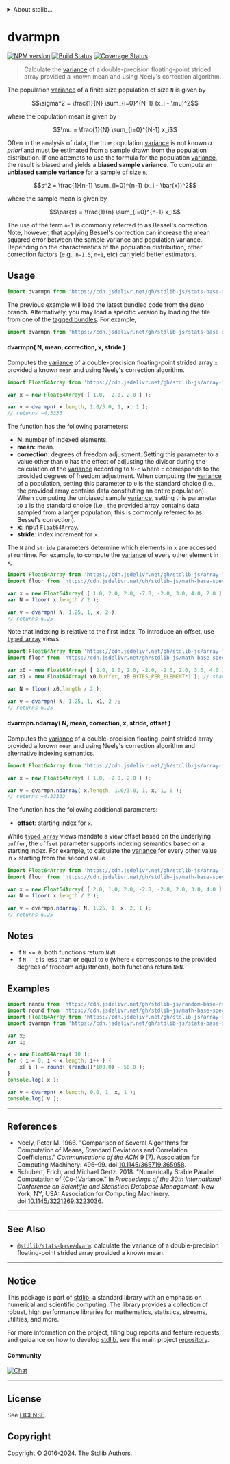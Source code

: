 <!--

@license Apache-2.0

Copyright (c) 2020 The Stdlib Authors.

Licensed under the Apache License, Version 2.0 (the "License");
you may not use this file except in compliance with the License.
You may obtain a copy of the License at

   http://www.apache.org/licenses/LICENSE-2.0

Unless required by applicable law or agreed to in writing, software
distributed under the License is distributed on an "AS IS" BASIS,
WITHOUT WARRANTIES OR CONDITIONS OF ANY KIND, either express or implied.
See the License for the specific language governing permissions and
limitations under the License.

-->


<details>
  <summary>
    About stdlib...
  </summary>
  <p>We believe in a future in which the web is a preferred environment for numerical computation. To help realize this future, we've built stdlib. stdlib is a standard library, with an emphasis on numerical and scientific computation, written in JavaScript (and C) for execution in browsers and in Node.js.</p>
  <p>The library is fully decomposable, being architected in such a way that you can swap out and mix and match APIs and functionality to cater to your exact preferences and use cases.</p>
  <p>When you use stdlib, you can be absolutely certain that you are using the most thorough, rigorous, well-written, studied, documented, tested, measured, and high-quality code out there.</p>
  <p>To join us in bringing numerical computing to the web, get started by checking us out on <a href="https://github.com/stdlib-js/stdlib">GitHub</a>, and please consider <a href="https://opencollective.com/stdlib">financially supporting stdlib</a>. We greatly appreciate your continued support!</p>
</details>

# dvarmpn

[![NPM version][npm-image]][npm-url] [![Build Status][test-image]][test-url] [![Coverage Status][coverage-image]][coverage-url] <!-- [![dependencies][dependencies-image]][dependencies-url] -->

> Calculate the [variance][variance] of a double-precision floating-point strided array provided a known mean and using Neely's correction algorithm.

<section class="intro">

The population [variance][variance] of a finite size population of size `N` is given by

<!-- <equation class="equation" label="eq:population_variance" align="center" raw="\sigma^2 = \frac{1}{N} \sum_{i=0}^{N-1} (x_i - \mu)^2" alt="Equation for the population variance."> -->

```math
\sigma^2 = \frac{1}{N} \sum_{i=0}^{N-1} (x_i - \mu)^2
```

<!-- <div class="equation" align="center" data-raw-text="\sigma^2 = \frac{1}{N} \sum_{i=0}^{N-1} (x_i - \mu)^2" data-equation="eq:population_variance">
    <img src="https://cdn.jsdelivr.net/gh/stdlib-js/stdlib@083669e7e6ae042b7a77ba147a320a1f3c5379ae/lib/node_modules/@stdlib/stats/base/dvarmpn/docs/img/equation_population_variance.svg" alt="Equation for the population variance.">
    <br>
</div> -->

<!-- </equation> -->

where the population mean is given by

<!-- <equation class="equation" label="eq:population_mean" align="center" raw="\mu = \frac{1}{N} \sum_{i=0}^{N-1} x_i" alt="Equation for the population mean."> -->

```math
\mu = \frac{1}{N} \sum_{i=0}^{N-1} x_i
```

<!-- <div class="equation" align="center" data-raw-text="\mu = \frac{1}{N} \sum_{i=0}^{N-1} x_i" data-equation="eq:population_mean">
    <img src="https://cdn.jsdelivr.net/gh/stdlib-js/stdlib@083669e7e6ae042b7a77ba147a320a1f3c5379ae/lib/node_modules/@stdlib/stats/base/dvarmpn/docs/img/equation_population_mean.svg" alt="Equation for the population mean.">
    <br>
</div> -->

<!-- </equation> -->

Often in the analysis of data, the true population [variance][variance] is not known _a priori_ and must be estimated from a sample drawn from the population distribution. If one attempts to use the formula for the population [variance][variance], the result is biased and yields a **biased sample variance**. To compute an **unbiased sample variance** for a sample of size `n`,

<!-- <equation class="equation" label="eq:unbiased_sample_variance" align="center" raw="s^2 = \frac{1}{n-1} \sum_{i=0}^{n-1} (x_i - \bar{x})^2" alt="Equation for computing an unbiased sample variance."> -->

```math
s^2 = \frac{1}{n-1} \sum_{i=0}^{n-1} (x_i - \bar{x})^2
```

<!-- <div class="equation" align="center" data-raw-text="s^2 = \frac{1}{n-1} \sum_{i=0}^{n-1} (x_i - \bar{x})^2" data-equation="eq:unbiased_sample_variance">
    <img src="https://cdn.jsdelivr.net/gh/stdlib-js/stdlib@083669e7e6ae042b7a77ba147a320a1f3c5379ae/lib/node_modules/@stdlib/stats/base/dvarmpn/docs/img/equation_unbiased_sample_variance.svg" alt="Equation for computing an unbiased sample variance.">
    <br>
</div> -->

<!-- </equation> -->

where the sample mean is given by

<!-- <equation class="equation" label="eq:sample_mean" align="center" raw="\bar{x} = \frac{1}{n} \sum_{i=0}^{n-1} x_i" alt="Equation for the sample mean."> -->

```math
\bar{x} = \frac{1}{n} \sum_{i=0}^{n-1} x_i
```

<!-- <div class="equation" align="center" data-raw-text="\bar{x} = \frac{1}{n} \sum_{i=0}^{n-1} x_i" data-equation="eq:sample_mean">
    <img src="https://cdn.jsdelivr.net/gh/stdlib-js/stdlib@083669e7e6ae042b7a77ba147a320a1f3c5379ae/lib/node_modules/@stdlib/stats/base/dvarmpn/docs/img/equation_sample_mean.svg" alt="Equation for the sample mean.">
    <br>
</div> -->

<!-- </equation> -->

The use of the term `n-1` is commonly referred to as Bessel's correction. Note, however, that applying Bessel's correction can increase the mean squared error between the sample variance and population variance. Depending on the characteristics of the population distribution, other correction factors (e.g., `n-1.5`, `n+1`, etc) can yield better estimators.

</section>

<!-- /.intro -->



<section class="usage">

## Usage

```javascript
import dvarmpn from 'https://cdn.jsdelivr.net/gh/stdlib-js/stats-base-dvarmpn@deno/mod.js';
```
The previous example will load the latest bundled code from the deno branch. Alternatively, you may load a specific version by loading the file from one of the [tagged bundles](https://github.com/stdlib-js/stats-base-dvarmpn/tags). For example,

```javascript
import dvarmpn from 'https://cdn.jsdelivr.net/gh/stdlib-js/stats-base-dvarmpn@v0.2.1-deno/mod.js';
```

#### dvarmpn( N, mean, correction, x, stride )

Computes the [variance][variance] of a double-precision floating-point strided array `x` provided a known `mean` and using Neely's correction algorithm.

```javascript
import Float64Array from 'https://cdn.jsdelivr.net/gh/stdlib-js/array-float64@deno/mod.js';

var x = new Float64Array( [ 1.0, -2.0, 2.0 ] );

var v = dvarmpn( x.length, 1.0/3.0, 1, x, 1 );
// returns ~4.3333
```

The function has the following parameters:

-   **N**: number of indexed elements.
-   **mean**: mean.
-   **correction**: degrees of freedom adjustment. Setting this parameter to a value other than `0` has the effect of adjusting the divisor during the calculation of the [variance][variance] according to `N-c` where `c` corresponds to the provided degrees of freedom adjustment. When computing the [variance][variance] of a population, setting this parameter to `0` is the standard choice (i.e., the provided array contains data constituting an entire population). When computing the unbiased sample [variance][variance], setting this parameter to `1` is the standard choice (i.e., the provided array contains data sampled from a larger population; this is commonly referred to as Bessel's correction).
-   **x**: input [`Float64Array`][@stdlib/array/float64].
-   **stride**: index increment for `x`.

The `N` and `stride` parameters determine which elements in `x` are accessed at runtime. For example, to compute the [variance][variance] of every other element in `x`,

```javascript
import Float64Array from 'https://cdn.jsdelivr.net/gh/stdlib-js/array-float64@deno/mod.js';
import floor from 'https://cdn.jsdelivr.net/gh/stdlib-js/math-base-special-floor@deno/mod.js';

var x = new Float64Array( [ 1.0, 2.0, 2.0, -7.0, -2.0, 3.0, 4.0, 2.0 ] );
var N = floor( x.length / 2 );

var v = dvarmpn( N, 1.25, 1, x, 2 );
// returns 6.25
```

Note that indexing is relative to the first index. To introduce an offset, use [`typed array`][mdn-typed-array] views.

<!-- eslint-disable stdlib/capitalized-comments -->

```javascript
import Float64Array from 'https://cdn.jsdelivr.net/gh/stdlib-js/array-float64@deno/mod.js';
import floor from 'https://cdn.jsdelivr.net/gh/stdlib-js/math-base-special-floor@deno/mod.js';

var x0 = new Float64Array( [ 2.0, 1.0, 2.0, -2.0, -2.0, 2.0, 3.0, 4.0 ] );
var x1 = new Float64Array( x0.buffer, x0.BYTES_PER_ELEMENT*1 ); // start at 2nd element

var N = floor( x0.length / 2 );

var v = dvarmpn( N, 1.25, 1, x1, 2 );
// returns 6.25
```

#### dvarmpn.ndarray( N, mean, correction, x, stride, offset )

Computes the [variance][variance] of a double-precision floating-point strided array provided a known `mean` and using Neely's correction algorithm and alternative indexing semantics.

```javascript
import Float64Array from 'https://cdn.jsdelivr.net/gh/stdlib-js/array-float64@deno/mod.js';

var x = new Float64Array( [ 1.0, -2.0, 2.0 ] );

var v = dvarmpn.ndarray( x.length, 1.0/3.0, 1, x, 1, 0 );
// returns ~4.33333
```

The function has the following additional parameters:

-   **offset**: starting index for `x`.

While [`typed array`][mdn-typed-array] views mandate a view offset based on the underlying `buffer`, the `offset` parameter supports indexing semantics based on a starting index. For example, to calculate the [variance][variance] for every other value in `x` starting from the second value

```javascript
import Float64Array from 'https://cdn.jsdelivr.net/gh/stdlib-js/array-float64@deno/mod.js';
import floor from 'https://cdn.jsdelivr.net/gh/stdlib-js/math-base-special-floor@deno/mod.js';

var x = new Float64Array( [ 2.0, 1.0, 2.0, -2.0, -2.0, 2.0, 3.0, 4.0 ] );
var N = floor( x.length / 2 );

var v = dvarmpn.ndarray( N, 1.25, 1, x, 2, 1 );
// returns 6.25
```

</section>

<!-- /.usage -->

<section class="notes">

## Notes

-   If `N <= 0`, both functions return `NaN`.
-   If `N - c` is less than or equal to `0` (where `c` corresponds to the provided degrees of freedom adjustment), both functions return `NaN`.

</section>

<!-- /.notes -->

<section class="examples">

## Examples

<!-- eslint no-undef: "error" -->

```javascript
import randu from 'https://cdn.jsdelivr.net/gh/stdlib-js/random-base-randu@deno/mod.js';
import round from 'https://cdn.jsdelivr.net/gh/stdlib-js/math-base-special-round@deno/mod.js';
import Float64Array from 'https://cdn.jsdelivr.net/gh/stdlib-js/array-float64@deno/mod.js';
import dvarmpn from 'https://cdn.jsdelivr.net/gh/stdlib-js/stats-base-dvarmpn@deno/mod.js';

var x;
var i;

x = new Float64Array( 10 );
for ( i = 0; i < x.length; i++ ) {
    x[ i ] = round( (randu()*100.0) - 50.0 );
}
console.log( x );

var v = dvarmpn( x.length, 0.0, 1, x, 1 );
console.log( v );
```

</section>

<!-- /.examples -->

* * *

<section class="references">

## References

-   Neely, Peter M. 1966. "Comparison of Several Algorithms for Computation of Means, Standard Deviations and Correlation Coefficients." _Communications of the ACM_ 9 (7). Association for Computing Machinery: 496–99. doi:[10.1145/365719.365958][@neely:1966a].
-   Schubert, Erich, and Michael Gertz. 2018. "Numerically Stable Parallel Computation of (Co-)Variance." In _Proceedings of the 30th International Conference on Scientific and Statistical Database Management_. New York, NY, USA: Association for Computing Machinery. doi:[10.1145/3221269.3223036][@schubert:2018a].

</section>

<!-- /.references -->

<!-- Section for related `stdlib` packages. Do not manually edit this section, as it is automatically populated. -->

<section class="related">

* * *

## See Also

-   <span class="package-name">[`@stdlib/stats-base/dvarm`][@stdlib/stats/base/dvarm]</span><span class="delimiter">: </span><span class="description">calculate the variance of a double-precision floating-point strided array provided a known mean.</span>

</section>

<!-- /.related -->

<!-- Section for all links. Make sure to keep an empty line after the `section` element and another before the `/section` close. -->


<section class="main-repo" >

* * *

## Notice

This package is part of [stdlib][stdlib], a standard library with an emphasis on numerical and scientific computing. The library provides a collection of robust, high performance libraries for mathematics, statistics, streams, utilities, and more.

For more information on the project, filing bug reports and feature requests, and guidance on how to develop [stdlib][stdlib], see the main project [repository][stdlib].

#### Community

[![Chat][chat-image]][chat-url]

---

## License

See [LICENSE][stdlib-license].


## Copyright

Copyright &copy; 2016-2024. The Stdlib [Authors][stdlib-authors].

</section>

<!-- /.stdlib -->

<!-- Section for all links. Make sure to keep an empty line after the `section` element and another before the `/section` close. -->

<section class="links">

[npm-image]: http://img.shields.io/npm/v/@stdlib/stats-base-dvarmpn.svg
[npm-url]: https://npmjs.org/package/@stdlib/stats-base-dvarmpn

[test-image]: https://github.com/stdlib-js/stats-base-dvarmpn/actions/workflows/test.yml/badge.svg?branch=v0.2.1
[test-url]: https://github.com/stdlib-js/stats-base-dvarmpn/actions/workflows/test.yml?query=branch:v0.2.1

[coverage-image]: https://img.shields.io/codecov/c/github/stdlib-js/stats-base-dvarmpn/main.svg
[coverage-url]: https://codecov.io/github/stdlib-js/stats-base-dvarmpn?branch=main

<!--

[dependencies-image]: https://img.shields.io/david/stdlib-js/stats-base-dvarmpn.svg
[dependencies-url]: https://david-dm.org/stdlib-js/stats-base-dvarmpn/main

-->

[chat-image]: https://img.shields.io/gitter/room/stdlib-js/stdlib.svg
[chat-url]: https://app.gitter.im/#/room/#stdlib-js_stdlib:gitter.im

[stdlib]: https://github.com/stdlib-js/stdlib

[stdlib-authors]: https://github.com/stdlib-js/stdlib/graphs/contributors

[umd]: https://github.com/umdjs/umd
[es-module]: https://developer.mozilla.org/en-US/docs/Web/JavaScript/Guide/Modules

[deno-url]: https://github.com/stdlib-js/stats-base-dvarmpn/tree/deno
[deno-readme]: https://github.com/stdlib-js/stats-base-dvarmpn/blob/deno/README.md
[umd-url]: https://github.com/stdlib-js/stats-base-dvarmpn/tree/umd
[umd-readme]: https://github.com/stdlib-js/stats-base-dvarmpn/blob/umd/README.md
[esm-url]: https://github.com/stdlib-js/stats-base-dvarmpn/tree/esm
[esm-readme]: https://github.com/stdlib-js/stats-base-dvarmpn/blob/esm/README.md
[branches-url]: https://github.com/stdlib-js/stats-base-dvarmpn/blob/main/branches.md

[stdlib-license]: https://raw.githubusercontent.com/stdlib-js/stats-base-dvarmpn/main/LICENSE

[variance]: https://en.wikipedia.org/wiki/Variance

[@stdlib/array/float64]: https://github.com/stdlib-js/array-float64/tree/deno

[mdn-typed-array]: https://developer.mozilla.org/en-US/docs/Web/JavaScript/Reference/Global_Objects/TypedArray

[@neely:1966a]: https://doi.org/10.1145/365719.365958

[@schubert:2018a]: https://doi.org/10.1145/3221269.3223036

<!-- <related-links> -->

[@stdlib/stats/base/dvarm]: https://github.com/stdlib-js/stats-base-dvarm/tree/deno

<!-- </related-links> -->

</section>

<!-- /.links -->
